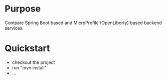 # Purpose

Compare Spring Boot based and MicroProfile (OpenLiberty) based backend services.

# Quickstart

* checkout the project
* run "mvn install"
* ...

